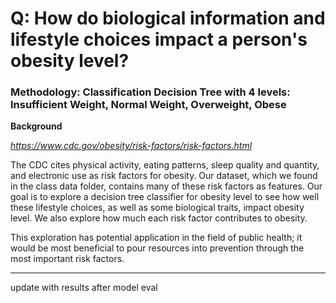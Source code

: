 # Q: How do biological information and lifestyle choices impact a person's obesity level?

### Methodology: Classification Decision Tree with 4 levels: Insufficient Weight, Normal Weight, Overweight, Obese

**Background**

_https://www.cdc.gov/obesity/risk-factors/risk-factors.html_

The CDC cites physical activity, eating patterns, sleep quality and quantity, and electronic use as risk factors for obesity.
Our dataset, which we found in the class data folder, contains many of these risk factors as features. Our goal is to explore 
a decision tree classifier for obesity level to see how well these lifestyle choices, as well as some biological traits, impact obesity level. 
We also explore how much each risk factor contributes to obesity. 

This exploration has potential application in the field of public health; it would be most beneficial to pour resources into prevention through the most important risk factors. 

--------------------------------------------
update with results after model eval 

